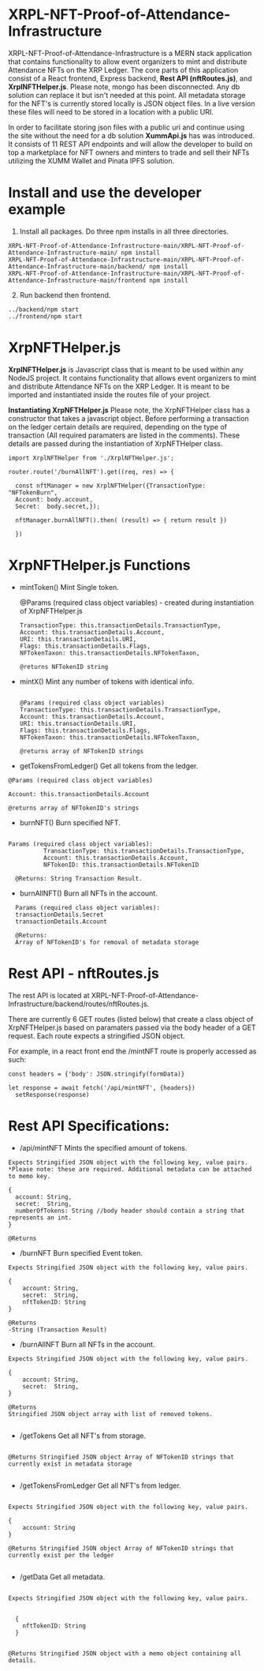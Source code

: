 # XRPL-NFT-Proof-of-Attendance-Infrastructure

XRPL-NFT-Proof-of-Attendance-Infrastructure is a MERN stack application that contains functionality to allow event organizers to mint and distribute Attendance NFTs on the XRP Ledger. The core parts of this application consist of a React frontend, Express backend, **Rest API (nftRoutes.js)**, and **XrplNFTHelper.js**. Please note, mongo has been disconnected. Any db solution can replace it but isn't needed at this point. All metadata storage for the NFT's is currently stored locally is JSON object files. In a live version these files will need to be stored in a location with a public URI. 

In order to facilitate storing json files with a public uri and continue using the site without the need for a db solution  **XummApi.js** has was introduced. It consists of 11 REST API endpoints and will allow the developer to build on top a marketplace for NFT owners and minters to trade and sell their NFTs utilizing the XUMM Wallet and Pinata IPFS solution. 


# Install and use the developer example

1) Install all packages. Do three npm installs in all three directories. 
```
XRPL-NFT-Proof-of-Attendance-Infrastructure-main/XRPL-NFT-Proof-of-Attendance-Infrastructure-main/ npm install
XRPL-NFT-Proof-of-Attendance-Infrastructure-main/XRPL-NFT-Proof-of-Attendance-Infrastructure-main/backend/ npm install
XRPL-NFT-Proof-of-Attendance-Infrastructure-main/XRPL-NFT-Proof-of-Attendance-Infrastructure-main/frontend npm install

```

2) Run backend then frontend. 

```
../backend/npm start
../frontend/npm start

```

# XrpNFTHelper.js
**XrplNFTHelper.js** is Javascript class that is meant to be used within any NodeJS project. It contains functionality that allows event organizers to mint and distribute Attendance NFTs on the XRP Ledger. It is meant to be imported and instantiated inside the routes file of your project.

**Instantiating XrpNFTHelper.js**
Please note, the XrpNFTHelper class has a constructor that takes a javascript object. Before performing a transaction on the ledger certain details are required, depending on the type of transaction (All required paramaters are listed in the comments). These details are passed during the instantiation of XrpNFTHelper class.

```
import XrplNFTHelper from './XrplNFTHelper.js';

router.route('/burnAllNFT').get((req, res) => {

  const nftManager = new XrplNFTHelper({TransactionType: "NFTokenBurn", 
  Account: body.account, 
  Secret:  body.secret,});

  nftManager.burnAllNFT().then( (result) => { return result }) 
  
  })
```


# XrpNFTHelper.js Functions

- mintToken() Mint Single token.
 

   @Params (required class object variables) - created during instantiation of XrpNFTHelper.js
   ```
  TransactionType: this.transactionDetails.TransactionType,
  Account: this.transactionDetails.Account,
  URI: this.transactionDetails.URI,
  Flags: this.transactionDetails.Flags,
  NFTokenTaxon: this.transactionDetails.NFTokenTaxon,
  
  @returns NFTokenID string
   ```
    
   
 

- mintX() Mint any number of tokens with identical info.

  ```

  @Params (required class object variables)
  TransactionType: this.transactionDetails.TransactionType,
  Account: this.transactionDetails.Account,
  URI: this.transactionDetails.URI,
  Flags: this.transactionDetails.Flags,
  NFTokenTaxon: this.transactionDetails.NFTokenTaxon,

  @returns array of NFTokenID strings
  
  ```

- getTokensFromLedger() Get all tokens from the ledger.

```
@Params (required class object variables)

Account: this.transactionDetails.Account

@returns array of NFTokenID's strings
```

- burnNFT() Burn specified NFT.

```

Params (required class object variables): 
          TransactionType: this.transactionDetails.TransactionType,
          Account: this.transactionDetails.Account,
          NFTokenID: this.transactionDetails.NFTokenID

  @Returns: String Transaction Result.
```

- burnAllNFT() Burn all NFTs in the account.
```
  Params (required class object variables): 
  transactionDetails.Secret
  transactionDetails.Account

  @Returns: 
  Array of NFTokenID's for removal of metadata storage

```


# Rest API - nftRoutes.js

The rest API is located at XRPL-NFT-Proof-of-Attendance-Infrastructure/backend/routes/nftRoutes.js. 

There are currently 6 GET routes (listed below) that create a class object of XrpNFTHelper.js based on paramaters passed via the body header of a GET request. Each route expects a stringified JSON object. 

For example, in a react front end the /mintNFT route is properly accessed as such:

```
const headers = {'body': JSON.stringify(formData)}

let response = await fetch('/api/mintNFT', {headers})
  setResponse(response)

```


# Rest API Specifications: 

- /api/mintNFT Mints the specified amount of tokens.

```
Expects Stringified JSON object with the following key, value pairs.
*Please note: these are required. Additional metadata can be attached to memo key.

{
  account: String, 
  secret:  String,
  numberOfTokens: String //body header should contain a string that represents an int.
}

@Returns

```



- /burnNFT Burn specified Event token.

```
Expects Stringified JSON object with the following key, value pairs.

{
    account: String, 
    secret:  String,
    nftTokenID: String
}

@Returns
-String (Transaction Result)
```



- /burnAllNFT Burn all NFTs in the account.

```
Expects Stringified JSON object with the following key, value pairs.

{
    account: String, 
    secret:  String,
}

@Returns
Stringified JSON object array with list of removed tokens.


```


- /getTokens Get all NFT's from storage.

```

@Returns Stringified JSON object Array of NFTokenID strings that currently exist in metadata storage


```



- /getTokensFromLedger Get all NFT's from ledger.

```

Expects Stringified JSON object with the following key, value pairs.

{
    account: String
}

@Returns Stringified JSON object Array of NFTokenID strings that currently exist per the ledger


```


- /getData Get all metadata.
```

Expects Stringified JSON object with the following key, value pairs.


  {
    nftTokenID: String
  }


@Returns Stringified JSON object with a memo object containing all details.


```











